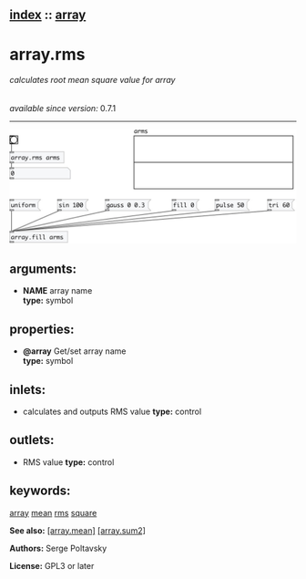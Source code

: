 [index](index.html) :: [array](category_array.html)
---

# array.rms

###### calculates root mean square value for array

*available since version:* 0.7.1

---




[![example](../examples/img/array.rms.jpg)](../examples/pd/array.rms.pd)



## arguments:

* **NAME**
array name<br>
__type:__ symbol<br>





## properties:

* **@array** 
Get/set array name<br>
__type:__ symbol<br>



## inlets:

* calculates and outputs RMS value 
__type:__ control<br>



## outlets:

* RMS value
__type:__ control<br>



## keywords:

[array](keywords/array.html)
[mean](keywords/mean.html)
[rms](keywords/rms.html)
[square](keywords/square.html)



**See also:**
[\[array.mean\]](array.mean.html)
[\[array.sum2\]](array.sum2.html)




**Authors:** Serge Poltavsky




**License:** GPL3 or later





